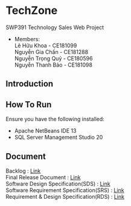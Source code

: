 # TechZone
SWP391 Technology Sales Web Project
- Members: <br>
  Lê Hữu Khoa       - CE181099 <br>
  Nguyễn Gia Chấn   - CE181288 <br>
  Nguyễn Trọng Quý  - CE180596 <br>
   Nguyễn Thanh Bảo - CE181098 <br>

## Introduction


## How To Run

Ensure you have the following installed:

- Apache NetBeans IDE 13
- SQL Server Management Studio 20



## Document
Backlog :  <a href="https://docs.google.com/spreadsheets/d/1o3HCyW7pNf2zxSpA1IKrCckMa3-sy34R8nKYX6r7RMw/edit?gid=0#gid=0" target="_blank"> Link </a> <br>
Final Release Document :  <a href="https://docs.google.com/document/d/1EhXYgWcJi-f390xURMC4PfNbNUtM_pBq/edit" target="_blank"> Link </a> <br>
Software Design Specification(SDS) :  <a href="https://docs.google.com/document/d/1OGrC1hQ4DxOBXzzYpaCBuc8GxlYcIZQN/edit" target="_blank"> Link </a> <br>
Software Requirement Specification(SRS) :  <a href="https://docs.google.com/document/d/19zvD6aXkCbY1PfoeYqoq8jcFPEiio1E6/edit" target="_blank"> Link </a> <br>
Requirement & Design Specification(RDS) :  <a href="https://docs.google.com/document/d/1249DVgptPVjxdQiubYDvgTtdJA7vq_mH/edit" target="_blank"> Link </a> <br>

